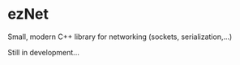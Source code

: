 # ezNet
Small, modern C++ library for networking (sockets, serialization,...)

Still in development...
